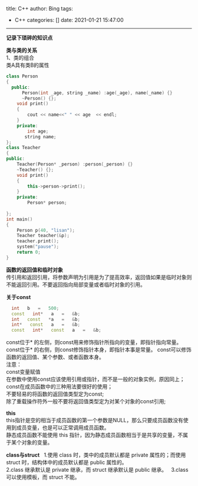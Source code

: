 title: C++
author: Bing
tags:
  - C++
categories: []
date: 2021-01-21 15:47:00
---
**记录下琐碎的知识点**

**类与类的关系**  
1、类的组合  
类A具有类B的属性
```c++  
class Person
{
  public:
	  Person(int _age, string _name) :age(_age), name(_name) {}
	  ~Person() {};
	void print() 
	{
		cout << name<<"	" << age  << endl;
	}
	private:
		int age;
	   string name;
};
class Teacher
{
public:
	Teacher(Person* _person) :person(_person) {}
	~Teacher() {};
	void print()
	{
		this->person->print();
	}
	private:
		Person* person;
		
};
int main()
{
	Person p(40, "lisan");
	Teacher teacher(&p);
	teacher.print();
	system("pause");
	return 0;
}
```
**函数的返回值和临时对象**  
传引用和返回引用，将参数声明为引用是为了提高效率，返回值如果是临时对象则不能返回引用。不要返回指向局部变量或者临时对象的引用。  

**关于const**  
```c++  
  int   b   =   500;   
  const   int*   a   =   &b; 
  int   const   *a   =   &b;              
  int*   const   a   =   &b;           
  const   int*   const   a   =   &b;   
```
const位于* 的左侧，则const用来修饰指针所指向的变量，即指针指向常量。  
const位于* 的右侧，则const修饰指针本身，即指针本事是常量。 
const可以修饰函数的返回值、某个参数、或者函数本身。  
注意：  
	const变量赋值   
	在参数中使用const应该使用引用或指针，而不是一般的对象实例，原因同上；   
	const在成员函数中的三种用法要很好的使用；   
	不要轻易的将函数的返回值类型定为const;   
	除了重载操作符外一般不要将返回值类型定为对某个对象的const引用;  
    
**this**  
this指针是空的相当于成员函数的第一个参数是NULL，那么只要成员函数没有使用到成员变量，也是可以正常调用成员函数。  
静态成员函数不能使用 this 指针，因为静态成员函数相当于是共享的变量，不属于某个对象的变量。  

**class与struct**  
1.使用 class 时，类中的成员默认都是 private 属性的；而使用 struct 时，结构体中的成员默认都是 public 属性的。  
2.class 继承默认是 private 继承，而 struct 继承默认是 public 继承。  
3.class 可以使用模板，而 struct 不能。  
